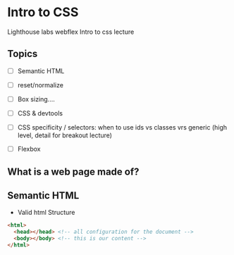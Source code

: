 # Intro to CSS
Lighthouse labs webflex Intro to css lecture

## Topics
- [ ] Semantic HTML
- [ ] reset/normalize
- [ ] Box sizing....
- [ ] CSS & devtools
- [ ] CSS specificity / selectors: when to use ids vs classes vrs generic (high level, detail for breakout lecture)
- [ ] Flexbox


## What is a web page made of?

## Semantic HTML

- Valid html Structure
```html
<html> 
  <head></head> <!-- all configuration for the document -->
  <body></body> <!-- this is our content -->
</html>
```